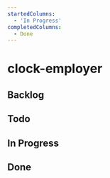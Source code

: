 ```yaml
---
startedColumns:
  - 'In Progress'
completedColumns:
  - Done
---
```


# clock-employer

## Backlog

## Todo

## In Progress

## Done
